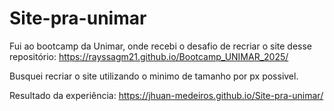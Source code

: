 # Site-pra-unimar

Fui ao bootcamp da Unimar, onde recebi o desafio de recriar o site desse repositório: https://rayssagm21.github.io/Bootcamp_UNIMAR_2025/

Busquei recriar o site utilizando o minimo de tamanho por px possivel.

Resultado da experiência:  https://jhuan-medeiros.github.io/Site-pra-unimar/
